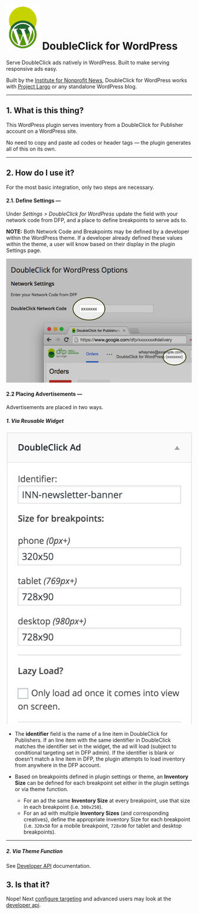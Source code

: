 # ![Screenshot](img/dfw.png) DoubleClick for WordPress

Serve DoubleClick ads natively in WordPress. Built to make serving responsive ads easy.

Built by the [Institute for Nonprofit News](http://inn.org/), DoubleClick for WordPress works with [Project Largo](http://largoproject.org/) or any standalone WordPress blog.

* * *

## 1. What is this thing?

This WordPress plugin serves inventory from a DoubleClick for Publisher account on a WordPress site.

No need to copy and paste ad codes or header tags — the plugin generates all of this on its own.

* * *

## 2. How do I use it?

For the most basic integration, only two steps are necessary.

#### __2.1. Define Settings__ —

Under _Settings > DoubleClick for WordPress_ update the field with your network code from DFP, and a place to define breakpoints to serve ads to.

**NOTE:** Both Network Code and Breakpoints may be defined by a developer within the WordPress theme. If a developer already defined these values within the theme, a user will know based on their display in the plugin Settings page.

![Screenshot](img/network-code.png)

#### __2.2 Placing Advertisements__ —

Advertisements are placed in two ways.

##### 1. Via Reusable Widget

![Screenshot](img/widget.png)

 * The __identifier__ field is the name of a line item in DoubleClick for Publishers. If an line item with the same identifier in DoubleClick matches the identifier set in the widget, the ad will load (subject to conditional targeting set in DFP admin). If the identifier is blank or doesn't match a line item in DFP, the plugin attempts to load inventory from anywhere in the DFP account.

 * Based on breakpoints defined in plugin settings or theme, an __Inventory Size__ can be defined for each breakpoint set either in the plugin settings or via theme function.
   * For an ad the same __Inventory Size__ at every breakpoint, use that size in each breakpoint (i.e. `300x250`).
   * For an ad with multiple __Inventory Sizes__ (and corresponding creatives), define the appropriate Inventory Size for each breakpoint (i.e. `320x50` for a mobile breakpoint, `728x90` for tablet and desktop breakpoints).

* * *

##### 2. Via Theme Function

See [Developer API](Developer-API.md) documentation.

## 3. Is that it?

Nope! Next [configure targeting](targeting/) and advanced users may look at the [developer api](developer-api/).
